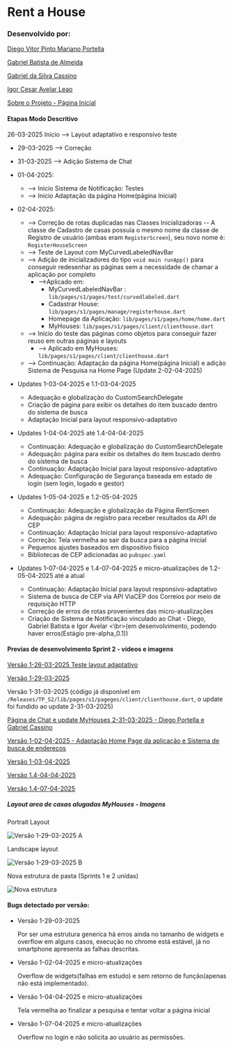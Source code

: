 # Rent a House

### Desenvolvido por:

[Diego Vitor Pinto Mariano Portella](https://github.com/diegovitorportella)

[Gabriel Batista de Almeida](https://github.com/GabrielBatistadeAlmeida)

[Gabriel da Silva Cassino](https://github.com/kasshinokun)

[Igor Cesar Avelar Leao](https://github.com/Igor-leao)

[Sobre o Projeto - Página Inicial](https://github.com/kasshinokun/Projeto-Integrado-Desenvolvimento-Movel/blob/main/Rent_a_House_App/)

#### Etapas Modo Descritivo

26-03-2025 Inicio --> Layout adaptativo e responsivo teste
  - 29-03-2025 --> Correção
  - 31-03-2025 --> Adição Sistema de Chat
  - 01-04-2025:
     -  --> Inicio Sistema de Notificação: Testes
     -  --> Inicio Adaptação da página Home(página Inicial)
  - 02-04-2025:
    - --> Correção de rotas duplicadas nas Classes Inicializadoras 
      -- A classe de Cadastro de casas possuía o mesmo nome da classe de Registro de usuário (ambas eram ```RegisterScreen```), seu novo nome é: ```RegisterHouseScreen```
    - --> Teste de Layout com MyCurvedLabeledNavBar
    - --> Adição de inicializadores do tipo ```void main runApp()``` para conseguir redesenhar as páginas sem a necessidade de chamar a aplicação por completo
      - -->Aplicado em:
        - MyCurvedLabeledNavBar : ```lib/pages/s1/pages/test/curvedlabeled.dart```
        - Cadastrar House: ```lib/pages/s1/pages/manage/registerhouse.dart```
        - Homepage da Aplicação: ```lib/pages/s1/pages/home/home.dart```
        - MyHouses: ```lib/pages/s1/pages/client/clienthouse.dart```
    - --> Início do teste das páginas como objetos para conseguir fazer reuso em outras páginas e layouts
      - --> Aplicado em MyHouses: ```lib/pages/s1/pages/client/clienthouse.dart```
    - --> Continuação: Adaptação da página Home(página Inicial) e adição Sistema de Pesquisa na Home Page (Update 2-02-04-2025)

 - Updates 1-03-04-2025 e 1.1-03-04-2025
    - Adequação e globalização do CustomSearchDelegate
    - Criação de página para exibir os detalhes do item buscado dentro do sistema de busca
    - Adaptação Inicial para layout responsivo-adaptativo
  
  - Updates 1-04-04-2025 até 1.4-04-04-2025
    - Continuação: Adequação e globalização do CustomSearchDelegate
    - Adequação: página para exibir os detalhes do item buscado dentro do sistema de busca
    - Continuação: Adaptação Inicial para layout responsivo-adaptativo
    - Adequação: Configuração de Segurança baseada em estado de login (sem login, logado e gestor)
  
  - Updates 1-05-04-2025 e 1.2-05-04-2025
    - Continuação: Adequação e globalização da Página RentScreen
    - Adequação: página de registro para receber resultados da API de CEP
    - Continuação: Adaptação Inicial para layout responsivo-adaptativo
    - Correção: Tela vermelha ao sair da busca para a página inicial
    - Pequenos ajustes baseados em dispositivo físico
    - Bibliotecas de CEP adicionadas ao ```pubspec.yaml```

  - Updates 1-07-04-2025 e 1.4-07-04-2025 e micro-atualizações de 1.2-05-04-2025 até a atual
    - Continuação: Adaptação Inicial para layout responsivo-adaptativo
    - Sistema de busca de CEP via API ViaCEP dos Correios por meio de requisição HTTP
    - Correção de erros de rotas provenientes das micro-atualizações
    - Criação de Sistema de Notificação vinculado ao Chat - Diego, Gabriel Batista e Igor Avelar <\br>(em desenvolvimento, podendo haver erros(Estágio pre-alpha_0.1))

#### Previas de desenvolvimento Sprint 2 - vídeos e imagens

 [Versão 1-26-03-2025 Teste layout adaptativo](https://www.youtube.com/watch?v=TkVjUKvodDA&list=PLBiA8fTn3ssumAiK2gg7J8_bXRNuP2DKf)

 [Versão 1-29-03-2025](https://youtu.be/o3Bmsndpx0k?si=zyZ8cqco6g-9_yZ0)

 Versão 1-31-03-2025 (código já disponível em ```/Releases/TP_S2/lib/pages/s1/pageges/client/clienthouse.dart```, o update foi fundido ao update 2-31-03-2025)

 [Página de Chat e update MyHouses 2-31-03-2025 - Diego Portella e Gabriel Cassino](https://youtu.be/tILwWaeay54?feature=shared)

  [Versão 1-02-04-2025 - Adaptação Home Page da aplicação e Sistema de busca de endereços](https://youtu.be/3GIdiQnqh3g?si=kvKT8S0u0Pq-enQD)

  [Versão 1-03-04-2025](https://github.com/kasshinokun/Projeto-Integrado-Desenvolvimento-Movel/blob/main/Rent_a_House_App/Imagens_S2/Update%201-03-04-2025.pdf)
  
  [Versão 1.4-04-04-2025](https://github.com/kasshinokun/Projeto-Integrado-Desenvolvimento-Movel/blob/main/Rent_a_House_App/Imagens_S2/Update%201.4-04-04-2025.pdf)
  
 [Versão 1.4-07-04-2025](https://youtu.be/1x30DdtBpNg?si=k2VWGyo6NEmoNe3J)
 ##### Layout area de casas alugadas MyHouses - Imagens

 Portrait Layout
 
 ![Versão 1-29-03-2025 A](https://github.com/kasshinokun/Projeto-Integrado-Desenvolvimento-Movel/blob/main/Rent_a_House_App/Imagens_S2/portrait_s2.png) 

 Landscape layout

 ![Versão 1-29-03-2025 B](https://github.com/kasshinokun/Projeto-Integrado-Desenvolvimento-Movel/blob/main/Rent_a_House_App/Imagens_S2/landscape_s2.jpg) 

 Nova estrutura de pasta (Sprints 1 e 2 unidas)

 ![Nova estrutura](https://github.com/kasshinokun/Projeto-Integrado-Desenvolvimento-Movel/blob/main/Rent_a_House_App/Imagens_S2/organizacao_pasta_s2.jpg)


#### Bugs detectado por versão:
 - Versão 1-29-03-2025
   
   Por ser uma estrutura generica há erros ainda no tamanho de widgets e overflow em alguns casos, execução no chrome está estável, já no smartphone  apresenta as falhas descritas.

 - Versão 1-02-04-2025 e micro-atualizações
   
   Overflow de widgets(falhas em estudo) e sem retorno de função(apenas não está implementado).

 - Versão 1-04-04-2025 e micro-atualizações
   
   Tela vermelha ao finalizar a pesquisa e tentar voltar a página inicial

- Versão 1-07-04-2025 e micro-atualizações
   
   Overflow no login e não solicita ao usuário as permissões.
